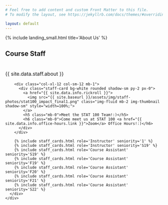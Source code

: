```yaml
---
# Feel free to add content and custom Front Matter to this file.
# To modify the layout, see https://jekyllrb.com/docs/themes/#overriding-theme-defaults

layout: default
---
```

{% include landing_small.html title='About Us' %}

<div id="about" class="offset" style="margin-top: 5px;">
  <div class="bg-light py-4">
    <div class="container py-4">
      <div class="col-12 text-center">
        <div class="text-center" style="margin-bottom: 3em;">
          <h2 class="display-5 font-weight-light">Course Staff</h2>
        </div>
        <p class="lead text-left" style="font-size: 1.15em;">{{ site.data.staff.about }}</p>
      </div>
      <div class="row text-center">

        <div class="col-xl-12 col-sm-12 mb-1">
          <div class="staff-card bg-white rounded shadow-sm py-2 px-0">
            <a href="{{ site.data.info.rickroll }}">
              <img src="{{ site.baseurl }}/assets/img/staff-photos/stat100_impact_final1.png" class="img-fluid mb-2 img-thumbnail shadow-sm" style="width=100%;">
            </a>
            <h5 class="mb-0">Meet the STAT 100 Team!:)</h5>
            <h6 class="mb-0">Come meet us at STAT 100 <a href="{{ site.data.info.office-hours.link }}">Zoom</a> Office Hours!:)</h6>
          </div>
        </div>

        {% include staff_cards.html role='Instructor' seniority='1' %}
        {% include staff_cards.html role='Instructor' seniority='S19' %}
        {% include staff_cards.html role='Course Assistant' seniority='S19' %}
        {% include staff_cards.html role='Course Assistant' seniority='F19' %}
        {% include staff_cards.html role='Course Assistant' seniority='F20' %}
        {% include staff_cards.html role='Course Assistant' seniority='F21' %}
        {% include staff_cards.html role='Course Assistant' seniority='S22' %}
      </div>
    </div>
  </div>
</div>
